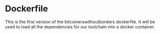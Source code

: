 Dockerfile
==========

This is the first version of the bitcoinerswithoutborders dockerfile. It will be used to load all the dependencies for our toolchain into a docker container.
